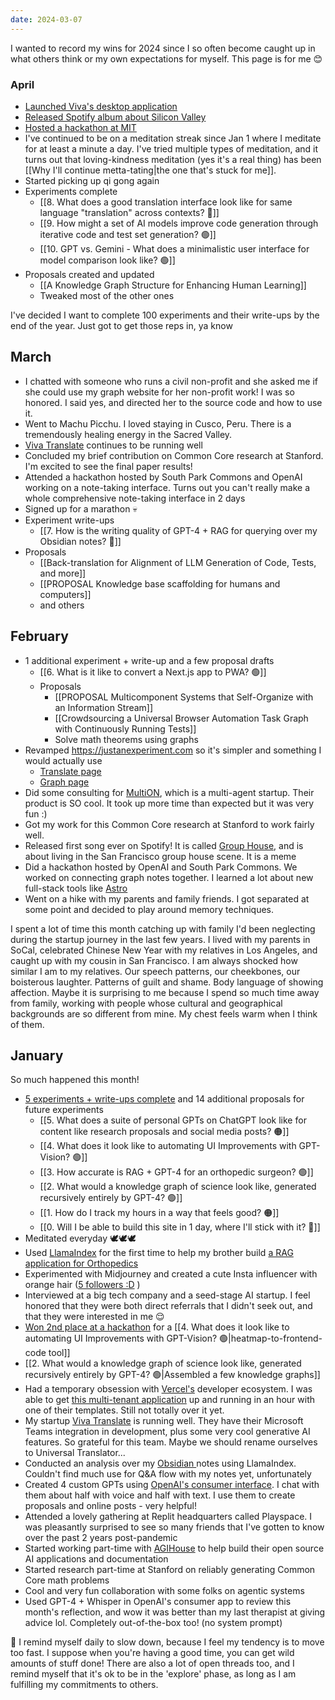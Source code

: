 ```yaml
---
date: 2024-03-07
---
```

I wanted to record my wins for 2024 since I so often become caught up in what others think or my own expectations for myself. This page is for me 😊

### April
- [Launched Viva's desktop application](https://app.vivatranslate.com/desktop)
- [Released Spotify album about Silicon Valley](https://open.spotify.com/album/5lTnz3s75vWudUv3GQdi6H?si=xqBl4TuXTfqng79nOjHxdw)
- [Hosted a hackathon at MIT](https://x.com/agihouse_org/status/1779614898382680328)
- I've continued to be on a meditation streak since Jan 1 where I meditate for at least a minute a day. I've tried multiple types of meditation, and it turns out that loving-kindness meditation (yes it's a real thing) has been [[Why I'll continue metta-tating|the one that's stuck for me]]. 
- Started picking up qi gong again
- Experiments complete
	- [[8. What does a good translation interface look like for same language "translation" across contexts? 🔴]]
	- [[9. How might a set of AI models improve code generation through iterative code and test set generation? 🟢]]
	- [[10. GPT vs. Gemini - What does a minimalistic user interface for model comparison look like? 🟢]]
- Proposals created and updated
	- [[A Knowledge Graph Structure for Enhancing Human Learning]]
	- Tweaked most of the other ones

I've decided I want to complete 100 experiments and their write-ups by the end of the year. Just got to get those reps in, ya know

## March
- I chatted with someone who runs a civil non-profit and she asked me if she could use my graph website for her non-profit work! I was so honored. I said yes, and directed her to the source code and how to use it. 
- Went to Machu Picchu. I loved staying in Cusco, Peru. There is a tremendously healing energy in the Sacred Valley. 
- [Viva Translate](https://vivatranslate.com) continues to be running well
- Concluded my brief contribution on Common Core research at Stanford. I'm excited to see the final paper results! 
- Attended a hackathon hosted by South Park Commons and OpenAI working on a note-taking interface. Turns out you can't really make a whole comprehensive note-taking interface in 2 days
- Signed up for a marathon 💀
- Experiment write-ups
	- [[7. How is the writing quality of GPT-4 + RAG for querying over my Obsidian notes? 🔴]]
- Proposals
	- [[Back-translation for Alignment of LLM Generation of Code, Tests, and more]]
	- [[PROPOSAL Knowledge base scaffolding for humans and computers]]
	- and others
## February

- 1 additional experiment + write-up and a few proposal drafts
	- [[6. What is it like to convert a Next.js app to PWA? 🟢]]
	- Proposals
		- [[PROPOSAL Multicomponent Systems that Self-Organize with an Information Stream]]
		- [[Crowdsourcing a Universal Browser Automation Task Graph with Continuously Running Tests]]
		- Solve math theorems using graphs
- Revamped https://justanexperiment.com so it's simpler and something I would actually use
	- [Translate page](https://justanexperiment.com/translate)
	- [Graph page](https://justanexperiment.com/graph)
- Did some consulting for [MultiON](https://multion.ai/), which is a multi-agent startup. Their product is SO cool. It took up more time than expected but it was very fun :) 
- Got my work for this Common Core research at Stanford to work fairly well. 
- Released first song ever on Spotify! It is called [Group House](https://open.spotify.com/track/1wGFRR03ZteLKNVBGEirhq?si=aacf562ff94745de), and is about living in the San Francisco group house scene. It is a meme
- Did a hackathon hosted by OpenAI and South Park Commons. We worked on connecting graph notes together. I learned a lot about new full-stack tools like [Astro](https://docs.astro.build/en/guides/integrations-guide/react/)
- Went on a hike with my parents and family friends. I got separated at some point and decided to play around memory techniques. 

I spent a lot of time this month catching up with family I'd been neglecting during the startup journey in the last few years. I lived with my parents in SoCal, celebrated Chinese New Year with my relatives in Los Angeles, and caught up with my cousin in San Francisco. I am always shocked how similar I am to my relatives. Our speech patterns, our cheekbones, our boisterous laughter. Patterns of guilt and shame. Body language of showing affection. Maybe it is surprising to me because I spend so much time away from family, working with people whose cultural and geographical backgrounds are so different from mine. My chest feels warm when I think of them.

## January
So much happened this month! 

- [5 experiments + write-ups complete](https://write.justanexperiment.com/)  and 14 additional proposals for future experiments
	- [[5. What does a suite of personal GPTs on ChatGPT look like for content like research proposals and social media posts? 🟠]]
	- [[4. What does it look like to automating UI Improvements with GPT-Vision? 🟢]]
	- [[3. How accurate is RAG + GPT-4 for an orthopedic surgeon? 🟢]]
	- [[2. What would a knowledge graph of science look like, generated recursively entirely by GPT-4? 🟢]]
	- [[1. How do I track my hours in a way that feels good? 🟠]]
	- [[0. Will I be able to build this site in 1 day, where I'll stick with it? 🔴]]
- Meditated everyday 🕊️🕊️🕊️
- Used [LlamaIndex](https://docs.llamaindex.ai/en/stable/) for the first time to help my brother build [a RAG application for Orthopedics](https://write.justanexperiment.com/3)
- Experimented with Midjourney and created a cute Insta influencer with orange hair ([5 followers :D](https://www.instagram.com/orangecountygirlai) )
- Interviewed at a big tech company and a seed-stage AI startup. I feel honored that they were both direct referrals that I didn't seek out, and that they were interested in me 😌
- [Won 2nd place at a hackathon](https://x.com/MatthewHeartful/status/1749289252498866578?s=20) for a [[4. What does it look like to automating UI Improvements with GPT-Vision? 🟢|heatmap-to-frontend-code tool]]
- [[2. What would a knowledge graph of science look like, generated recursively entirely by GPT-4? 🟢|Assembled a few knowledge graphs]]
- Had a temporary obsession with [Vercel's](https://vercel.com/) developer ecosystem. I was able to get [this multi-tenant application](https://write.justanexperiment.com/) up and running in an hour with one of their templates. Still not totally over it yet.
- My startup [Viva Translate](https://www.vivatranslate.com/) is running well. They have their Microsoft Teams integration in development, plus some very cool generative AI features. So grateful for this team. Maybe we should rename ourselves to Universal Translator...
- Conducted an analysis over my [Obsidian ](https://obsidian.md/) notes using LlamaIndex. Couldn't find much use for Q&A flow with my notes yet, unfortunately
- Created 4 custom GPTs using [OpenAI's consumer interface](https://chat.openai.com/gpts). I chat with them about half with voice and half with text. I use them to create proposals and online posts - very helpful!
- Attended a lovely gathering at Replit headquarters called Playspace. I was pleasantly surprised to see so many friends that I've gotten to know over the past 2 years post-pandemic
- Started working part-time with [AGIHouse](https://agihouse.org/)  to help build their open source AI applications and documentation
- Started research part-time at Stanford on reliably generating Common Core math problems 
- Cool and very fun collaboration with some folks on agentic systems
- Used GPT-4 + Whisper in OpenAI's consumer app to review this month's reflection, and wow it was better than my last therapist at giving advice lol. Completely out-of-the-box too! (no system prompt)

🥵 I remind myself daily to slow down, because  I feel my tendency is to move too fast.  I suppose when you're having a good time, you can get wild amounts of stuff done! There are also a lot of open threads too, and I remind myself that it's ok to be in the 'explore' phase, as long as I am fulfilling my commitments to others.